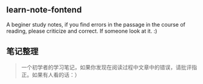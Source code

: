 ## learn-note-fontend
A beginer study notes, if you find errors in the passage in the course of reading, please criticize and correct. If someone look at it.   :)

## 笔记整理
> 一个初学者的学习笔记，如果你发现在阅读过程中文章中的错误，请批评指正。如果有人看的话：）
